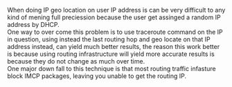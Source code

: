 
When doing IP geo location on user IP address is can be very difficult to any kind of mening full preciession because the user get assinged a random IP address by DHCP. <br>
One way to over come this problem is to use traceroute command on the IP in question, using instead the last routing hop and geo locate on that IP address instead, can yield much better results, the reason this work better is because using routing infrastructure will yield more accurate results is because they do not change as much over time. <br>
One major down fall to this technique is that most routing traffic infasture block IMCP packages, leaving you unable to get the routing IP.